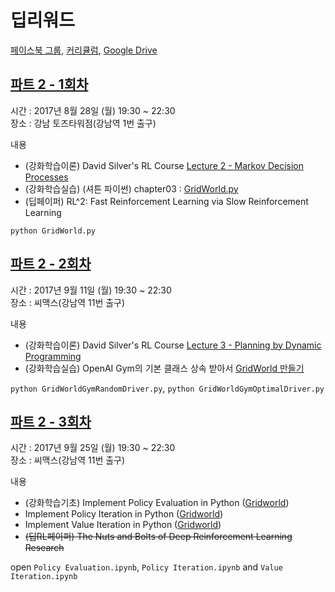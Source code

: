 # 딥리워드

[페이스북 그룹](https://www.facebook.com/groups/DeepReward/),
[커리큘럼](https://docs.google.com/spreadsheets/d/1yOGenVpN9w-AlFK2Z-3IU6ihFkgooKUb9p3pUgnATS8/edit#gid=1400258417),
[Google Drive](https://drive.google.com/drive/u/1/folders/0Bw594TdiBdAUeTlfaGhxUm1FcFE)

## [파트 2 - 1회차](https://www.facebook.com/events/169386600274050/)

시간 : 2017년 8월 28일 (월) 19:30 ~ 22:30<br>
장소 : 강남 토즈타워점(강남역 1번 출구)

내용
* (강화학습이론) David Silver's RL Course
  [Lecture 2 - Markov Decision Processes](http://www0.cs.ucl.ac.uk/staff/d.silver/web/Teaching_files/MDP.pdf)
* (강화학습실습) (셔튼 파이썬) chapter03 :
  [GridWorld.py](https://github.com/ShangtongZhang/reinforcement-learning-an-introduction/blob/master/chapter03/GridWorld.py)
* (딥페이퍼) RL^2: Fast Reinforcement Learning via Slow Reinforcement Learning

`python GridWorld.py`

## [파트 2 - 2회차](https://www.facebook.com/events/129594747676131/)

시간 : 2017년 9월 11일 (월) 19:30 ~ 22:30<br>
장소 : 씨맥스(강남역 11번 출구)

내용
* (강화학습이론) David Silver's RL Course
  [Lecture 3 - Planning by Dynamic Programming](http://www0.cs.ucl.ac.uk/staff/d.silver/web/Teaching_files/DP.pdf)
* (강화학습실습) OpenAI Gym의 기본 클래스 상속 받아서
  [GridWorld 만들기](https://github.com/dennybritz/reinforcement-learning/blob/master/lib/envs/gridworld.py)

`python GridWorldGymRandomDriver.py`, `python GridWorldGymOptimalDriver.py`

## [파트 2 - 3회차](https://www.facebook.com/events/506467736379305/)

시간 : 2017년 9월 25일 (월) 19:30 ~ 22:30<br>
장소 : 씨맥스(강남역 11번 출구)

내용
* (강화학습기초) Implement Policy Evaluation in Python
  ([Gridworld](https://github.com/dennybritz/reinforcement-learning/blob/master/DP/Policy%20Evaluation.ipynb))
* Implement Policy Iteration in Python
  ([Gridworld](https://github.com/dennybritz/reinforcement-learning/blob/master/DP/Policy%20Iteration.ipynb))
* Implement Value Iteration in Python
  ([Gridworld](https://github.com/dennybritz/reinforcement-learning/blob/master/DP/Value%20Iteration.ipynb))
* ~~(딥RL페이퍼) The Nuts and Bolts of Deep Reinforcement Learning Research~~

open `Policy Evaluation.ipynb`, `Policy Iteration.ipynb` and `Value Iteration.ipynb`

